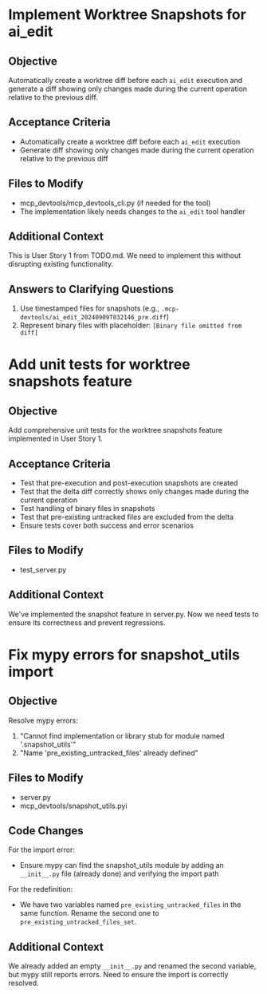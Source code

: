 # Implement Worktree Snapshots for ai_edit

## Objective
Automatically create a worktree diff before each `ai_edit` execution and generate a diff showing only changes made during the current operation relative to the previous diff.

## Acceptance Criteria
- Automatically create a worktree diff before each `ai_edit` execution
- Generate diff showing only changes made during the current operation relative to the previous diff

## Files to Modify
- mcp_devtools/mcp_devtools_cli.py (if needed for the tool)
- The implementation likely needs changes to the `ai_edit` tool handler

## Additional Context
This is User Story 1 from TODO.md. We need to implement this without disrupting existing functionality.

## Answers to Clarifying Questions
1. Use timestamped files for snapshots (e.g., `.mcp-devtools/ai_edit_20240909T032146_pre.diff`)
2. Represent binary files with placeholder: `[Binary file omitted from diff]`

# Add unit tests for worktree snapshots feature

## Objective
Add comprehensive unit tests for the worktree snapshots feature implemented in User Story 1.

## Acceptance Criteria
- Test that pre-execution and post-execution snapshots are created
- Test that the delta diff correctly shows only changes made during the current operation
- Test handling of binary files in snapshots
- Test that pre-existing untracked files are excluded from the delta
- Ensure tests cover both success and error scenarios

## Files to Modify
- test_server.py

## Additional Context
We've implemented the snapshot feature in server.py. Now we need tests to ensure its correctness and prevent regressions.

# Fix mypy errors for snapshot_utils import

## Objective
Resolve mypy errors:
1. "Cannot find implementation or library stub for module named '.snapshot_utils'"
2. "Name 'pre_existing_untracked_files' already defined"

## Files to Modify
- server.py
- mcp_devtools/snapshot_utils.pyi

## Code Changes
For the import error:
- Ensure mypy can find the snapshot_utils module by adding an `__init__.py` file (already done) and verifying the import path

For the redefinition:
- We have two variables named `pre_existing_untracked_files` in the same function. Rename the second one to `pre_existing_untracked_files_set`.

## Additional Context
We already added an empty `__init__.py` and renamed the second variable, but mypy still reports errors. Need to ensure the import is correctly resolved.
